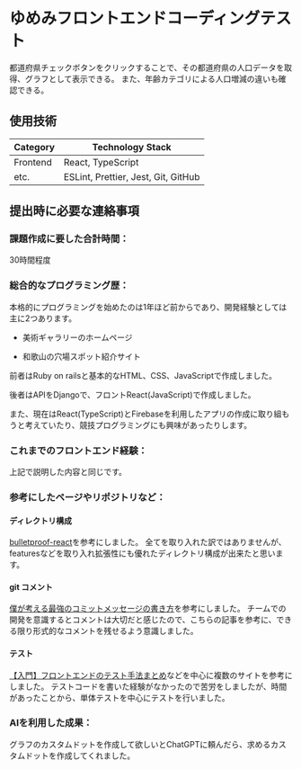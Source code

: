 # ゆめみフロントエンドコーディングテスト

都道府県チェックボタンをクリックすることで、その都道府県の人口データを取得、グラフとして表示できる。
また、年齢カテゴリによる人口増減の違いも確認できる。

## 使用技術

| Category | Technology Stack                    |
| -------- | ----------------------------------- |
| Frontend | React, TypeScript                   |
| etc.     | ESLint, Prettier, Jest, Git, GitHub |

## 提出時に必要な連絡事項

### 課題作成に要した合計時間：

30時間程度
<br>

### 総合的なプログラミング歴：

本格的にプログラミングを始めたのは1年ほど前からであり、開発経験としては主に2つあります。

- 美術ギャラリーのホームページ

- 和歌山の穴場スポット紹介サイト

前者はRuby on railsと基本的なHTML、CSS、JavaScriptで作成しました。

後者はAPIをDjangoで、フロントReact(JavaScript)で作成しました。

また、現在はReact(TypeScript)とFirebaseを利用したアプリの作成に取り組もうと考えていたり、競技プログラミングにも興味があったりします。
<br>

### これまでのフロントエンド経験：

上記で説明した内容と同じです。
<br>

### 参考にしたページやリポジトリなど：

#### ディレクトリ構成

[bulletproof-react](https://github.com/alan2207/bulletproof-react/tree/master)を参考にしました。
全てを取り入れた訳ではありませんが、featuresなどを取り入れ拡張性にも優れたディレクトリ構成が出来たと思います。

#### git コメント

[僕が考える最強のコミットメッセージの書き方](https://qiita.com/konatsu_p/items/dfe199ebe3a7d2010b3e)を参考にしました。
チームでの開発を意識するとコメントは大切だと感じたので、こちらの記事を参考に、できる限り形式的なコメントを残せるよう意識しました。

#### テスト

[【入門】フロントエンドのテスト手法まとめ](https://qiita.com/KNR109/items/7cf6b24bed318dab5715)などを中心に複数のサイトを参考にしました。
テストコードを書いた経験がなかったので苦労をしましたが、時間があったことから、単体テストを中心にテストを行いました。

### AIを利用した成果：

グラフのカスタムドットを作成して欲しいとChatGPTに頼んだら、求めるカスタムドットを作成してくれました。
